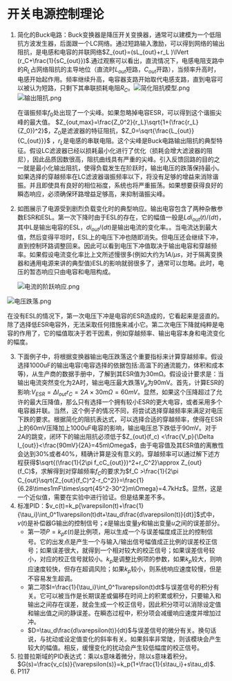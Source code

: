 # 开关电源控制理论

1. 简化的Buck电路：Buck变换器是降压开关变换器，通常可以建模为一个低阻抗方波发生器，后面跟一个LC网络。通过短路输入激励，可以得到网络的输出阻抗，是电感和电容的并联网络$Z_{out}=(sL_{out}+r_L )\lVert (r_C+\frac{1}{sC_{out}})$.通过观察可以看出，直流情况下，电感电阻支路中的${R_L}$占网络阻抗的主导地位（直流时$L_{out}$短路，$C_{out}$开路），当频率升高时，电感开始起作用。频率继续升高，电容器支路开始取代电感支路，直到电容可以被认为短路，只剩下其串联损耗电阻$R_C$。![简化阻抗模型.png](https://s2.loli.net/2023/08/04/bnuVAT3omR27C6s.png) ![输出阻抗.png](https://s2.loli.net/2023/08/04/iyKJrT8sPOexjlt.png) 

   在谐振频率$f_0$处出现了一个尖峰。如果忽略掉电容ESR，可以得到这个谐振尖峰的最大值。 $Z_{out,max}=\frac{Z_0^2}{r_L}\sqrt{1+(\frac{r_L}{Z_0})^2}$，$Z_0$是滤波器的特征阻抗，$Z_0=\sqrt{\frac{L_{out}}{C_{out}}}$ ，$r_L$是电感的串联电阻。这个尖峰是Buck电路输出阻抗的典型特征。假设LC滤波器已经以损耗最小化进行了优化（损耗会增大滤波器的阻尼），因此品质因数很高，阻抗曲线具有严重的尖峰。引入反馈回路的目的之一就是最小化输出阻抗，使得负载发生在阶跃时，输出电压的跌落保持最小。如果选择的穿越频率在LC滤波器谐振频率以下，将没有足够的增益来消除谐振。并且即使具有良好的相位裕度，系统也将严重振荡。如果想要获得良好的瞬态响应，必须确保环路增益足够高，来抑制谐振尖峰。

2.  如图展示了电源受到剧烈负载变化时的典型响应。输出电容包含了两种杂散参数ESR和ESL。第一次下降时由于ESL的存在，它的幅值一般是$Ldi_{out}(t)/(dt)$，其中L是输出电容的ESL，$di_{out}/(dt)$是输出电流的变化率。。当电流达到最大值，然后变得平坦时，ESL上的电压下冲也随即消失。但电压还会继续下冲，直到控制环路调整回来。因此可以看到电压下冲值取决于输出电容和穿越频率。如果假设电流变化率比上文所述慢很多(例如大约为$1A/\mu s$，对于隔离变换器和通用电源来讲的典型值)ESL的影响就弱很多了，通常可以忽略。此时，电压的暂态响应只由电容和电阻构成。

    ![电流的阶跃响应.png](https://s2.loli.net/2023/08/06/xyi4dzWVBKcCJ8P.png)  

   ![电压跌落.png](https://s2.loli.net/2023/08/06/8HOlZn72wpbsqUB.png) 

   在没有ESL的情况下，第一次电压下冲是电容的ESR造成的，它看起来是竖直的。除了选择低ESR电容外，无法采取任何措施来减小它。第二次电压下降就纯粹是电容的作用了，它的幅值取决于若干因素，例如穿越频率、输出电容本身和电流变化的幅度。

3. 下面例子中，将根据变换器输出电压跌落这个重要指标来计算穿越频率。假设选择1000uF的输出电容(电容选择的依据包括:高温下的通流能力，体积和成本等)，从生产商的数据手册中，了解到其ESR值为30mΩ。假设设计要求是：当输出电流突然变化为2A时，输出电压最大跌落$V_p$为90mV。首先，计算ESR的影响:$V_{ESR}=\Delta I_{out}r_C=2A\times30m\Omega=60mV$。显然，如果这个压降超过了允许的最大压降值，那么只有选择一个拥有较小ESR的更大电容，或者采用多个电容器并联。当然，这个例子的情况不同，将尝试选择穿越频率来满足对电压下跌的要求。根据简化的阻抗表达式，可以选择合适的穿越频率，使得在ESR上的60mV压降加上1000uF电容的影响，输出电压总下跌低于90mV。对于2A的跳变，闭环下的输出阻抗必须低于$Z_{out}(f_c) <\frac{V_p}{\Delta I_{out}}<\frac{90mV}{2A}=45m\Omega$，由于电容值及其ESR值的离散性会达到30%或者40%，精确计算是没有意义的。穿越频率可以通过解下述方程获得$\sqrt{(\frac{1}{2\pi f_cC_{out}})^2+r_C^2}\approx Z_{out}(f_C)$，求解得到对穿越频率$f_C$的要求为$f_C >\frac{1}{2\pi C_{out}\sqrt{Z_{out}(f_C)^2-r_C^2}}=\frac{1}{6.28\times1mF\times\sqrt{45^2-30^2}m\Omega}=4.7kHz$。显然，这是一个近似值，需要在实验中进行验证。但是结果差不多。
4. 标准PID：$v_c(t)=k_p[\varepsilon(t)+\frac{1}{\tau_i}\int_0^1\varepsilon(t)dt+\tau_d\frac{d\varepsilon(t)}{dt}]$式中，$v(t)$是补偿器G输出的控制信号；$\varepsilon$是输出变量$y$和输出变量$u$之间的误差部分。
   + 第一项$P=k_p\varepsilon(t)$是比例项，用以生成一个与误差幅度成正比的控制信号。它的出发点是产生一个与输入/输出信号幅值成正比例的误差校正信号；如果误差很大，就得到一个相对较大的校正信号；如果误差信号较小，对应的校正信号就较小。$k_p$是调整比例项的参数，如果$k_p$较大，则响应速度较快，但存在超调风险；如果$k_p$较小，则系统响应速度较慢，但是不容易发生超调。
   + 第二项$I=\frac{1}{\tau_i}\int_0^1\varepsilon(t)dt$与误差信号的积分有关。它可以被当作是长期误差或偏移在时间上的积累或积分，只要输入和输出之间存在误差，就会生成一个校正信号，因此积分项可以消除设定值和输出值之间的静误差。在瞬态过程中，积分项会减缓响应速度并增加过冲。
   + $D=\tau_d\frac{d\varepsilon(t)}{dt}$与误差信号的微分有关。换句话说，与扰动或设定值变化的斜率有关。如果斜率非常陡，则该模块会产生较大的幅值。相反，缓慢变化的扰动会产生较低幅度的校正信号。
5. 拉普拉斯域的PID表达式：乘以s意味着微分，除以s意味着积分。$G(s)=\frac{v_c(s)}{\varepsilon(s)}=k_p(1+\frac{1}{s\tau_i}+s\tau_d)$.
6. P117

